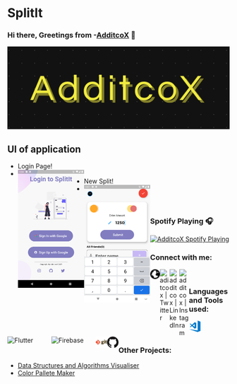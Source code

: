 # SplitIt
### Hi there, Greetings from -[AdditcoX][website] 👋

[![Website](https://github.com/Marcus0086/splitit/blob/master/assets/images/logo.png?raw=true)](https://dsalgoapp.netlify.app/#/)

## UI of application

- Login Page!
- [<img align="left" alt="login" width="150px" src="https://github.com/Marcus0086/splitit/blob/master/assets/images/screenshots/login.png?raw=true" />][website] 
- New Split!
- [<img align="left" alt="login" width="150px" src="https://github.com/Marcus0086/splitit/blob/master/assets/images/screenshots/NewSplit.png?raw=true" />][website]

<br />

### Spotify Playing 🎧

[<img src="https://now-playing-codestackr.vercel.app/api/spotify-playing" alt="AdditcoX Spotify Playing" width="350" />](https://open.spotify.com/?_gl=1*1j9zrqt*_gcl_aw*R0NMLjE2MTkzNDc4MzcuQ2owS0NRandwcFNFQmhDR0FSSXNBTklzNHA1NXkyNW5ZcHNKUmdoTFNyU2xnR3JNdlNLT0lEZ1ZOUFQwbEpoZ2JWbmU0ZFUxWVZCVC1zSWFBcGNMRUFMd193Y0I.*_gcl_dc*R0NMLjE2MTkzNDc4MzcuQ2owS0NRandwcFNFQmhDR0FSSXNBTklzNHA1NXkyNW5ZcHNKUmdoTFNyU2xnR3JNdlNLT0lEZ1ZOUFQwbEpoZ2JWbmU0ZFUxWVZCVC1zSWFBcGNMRUFMd193Y0I.&_ga=2.64304619.577986972.1619347814-1218930918.1618132103&_gac=1.55957209.1619347837.Cj0KCQjwppSEBhCGARIsANIs4p55y25nYpsJRghLSrSlgGrMvSKOIDgVNPT0lJhgbVne4dU1YVBT-sIaApcLEALw_wcB)


### Connect with me:

[<img align="left" alt="additcox" width="22px" src="https://raw.githubusercontent.com/iconic/open-iconic/master/svg/globe.svg" />][website]
[<img align="left" alt="aditcox | Twitter" width="22px" src="https://cdn.jsdelivr.net/npm/simple-icons@v3/icons/twitter.svg" />][twitter]
[<img align="left" alt="additcox | LinkedIn" width="22px" src="https://cdn.jsdelivr.net/npm/simple-icons@v3/icons/linkedin.svg" />][linkedin]
[<img align="left" alt="additcox | Instagram" width="22px" src="https://cdn.jsdelivr.net/npm/simple-icons@v3/icons/instagram.svg" />][instagram]

<br />

### Languages and Tools used:

[<img align="left" alt="Visual Studio Code" width="26px" src="https://raw.githubusercontent.com/github/explore/80688e429a7d4ef2fca1e82350fe8e3517d3494d/topics/visual-studio-code/visual-studio-code.png" />](https://code.visualstudio.com/)

[<img align="left" alt="Flutter" width="100px" src="https://flutter.dev/assets/flutter-lockup-1caf6476beed76adec3c477586da54de6b552b2f42108ec5bc68dc63bae2df75.png" />](https://flutter.dev/?gclid=Cj0KCQjwppSEBhCGARIsANIs4p68oB5N-HuUuV0mJVhGrhQrljG5FhdggbbUDLzPx6xTcR9qNSzEF3saAlfGEALw_wcB&gclsrc=aw.ds)

[<img align="left" alt="Firebase" width="100px" src="https://www.gstatic.com/devrel-devsite/prod/vdb246b8cc5a5361484bf12c07f2d17c993026d30a19ea3c7ace6f0263f62c0dd/firebase/images/lockup.png" />](https://firebase.google.com/)

[<img align="left" alt="Git" width="26px" src="https://raw.githubusercontent.com/github/explore/80688e429a7d4ef2fca1e82350fe8e3517d3494d/topics/git/git.png" />](https://git-scm.com/)

[<img align="left" alt="GitHub" width="26px" src="https://raw.githubusercontent.com/github/explore/78df643247d429f6cc873026c0622819ad797942/topics/github/github.png" />](https://github.com/Marcus0086)


<br />
<br />

### Other Projects:
- [Data Structures and Algorithms Visualiser](https://dsalgoapp.netlify.app/)
- [Color Pallete Maker](https://palletemon.vercel.app/)

[website]: https://dsalgoapp.netlify.app/#/
[twitter]: https://twitter.com/RaghavG54140751
[instagram]: https://www.instagram.com/raghav0gupta/
[linkedin]: https://www.linkedin.com/in/marcus-gupta-4a63341b5/
 